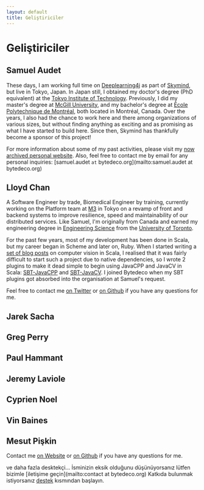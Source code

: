 ```yaml
---
layout: default
title: Geliştiriciler
---
```


Geliştiriciler
==============

Samuel Audet
------------

These days, I am working full time on [Deeplearning4j](http://deeplearning4j.org/) as part of [Skymind](http://www.skymind.io/), but live in Tokyo, Japan. In Japan still, I obtained my doctor's degree (PhD equivalent) at the [Tokyo Institute of Technology](http://www.titech.ac.jp/english/). Previously, I did my master's degree at [McGill University](http://www.mcgill.ca/), and my bachelor's degree at [École Polytechnique de Montréal](http://www.polymtl.ca/en/), both located in Montréal, Canada. Over the years, I also had the chance to work here and there among organizations of various sizes, but without finding anything as exciting and as promising as what I have started to build here. Since then, Skymind has thankfully become a sponsor of this project!

For more information about some of my past activities, please visit my [now archived personal website](http://www.ok.ctrl.titech.ac.jp/res/PCS/). Also, feel free to contact me by email for any personal inquiries: [samuel.audet `at` bytedeco.org](mailto:samuel.audet at bytedeco.org)

Lloyd Chan
----------

A Software Engineer by trade, Biomedical Engineer by training, currently working on the Platform team at [M3](https://www.m3.com) in Tokyo on a revamp of front and backend systems to improve resilience, speed and maintainability of our distributed services.  Like Samuel, I'm originally from Canada and earned my engineering degree in [Engineering Science](http://engsci.utoronto.ca/) from the [University of Toronto](https://www.utoronto.ca/).

For the past few years, most of my development has been done in Scala, but my career began in Scheme and later on, Ruby. When I started writing a [set of blog posts](https://beachape.com/blog/2016/03/08/scala-and-opencv-ep-1-akka-webcam/) on computer vision in Scala, I realised that it was fairly difficult to start such a project due to native dependencies, so I wrote 2 plugins to make it dead simple to begin using JavaCPP and JavaCV in Scala: [SBT-JavaCPP](https://github.com/bytedeco/sbt-javacpp) and [SBT-JavaCV](https://github.com/bytedeco/sbt-javacv). I joined Bytedeco when my SBT plugins got absorbed into the organisation at Samuel's request.

Feel free to contact me [on Twitter](https://twitter.com/meta_Lloyd) or [on Github](https://github.com/lloydmeta) if you have any questions for me.

Jarek Sacha
-----------
<p></p>

Greg Perry
----------
<p></p>

Paul Hammant
------------
<p></p>

Jeremy Laviole
--------------
<p></p>

Cyprien Noel
------------
<p></p>

Vin Baines
----------
<p></p>

Mesut Pişkin
------------
Contact me [on Website](http://mesutpiskin.com) or [on Github](https://github.com/mesutpiskin) if you have any questions for me.

<p></p>

ve daha fazla desktekçi... İsminizin eksik olduğunu düşünüyorsanız lütfen  bizimle [iletişime geçin](mailto:contact at bytedeco.org)
Katkıda bulunmak istiyorsanız [destek](/contribute/) kısmından başlayın.